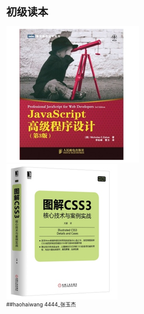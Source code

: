 <!--
@Author: haohaiwang
@Date:   01-12-2016
@Email:  violet0sea@163.com
@Last modified by:   haohaiwang
@Last modified time: 01-12-2016
-->



# 初级读本

![js高级程序设计](../images/books/js_litter.png)     
![图解css3](../images/books/graph_thinking_css.png)   
##haohaiwang  4444_张玉杰
